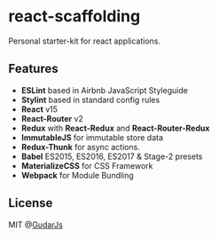 # react-scaffolding
Personal starter-kit for react applications.

## Features
* **ESLint** based in Airbnb JavaScript Styleguide
* **Stylint** based in standard config rules
* **React** v15
* **React-Router** v2
* **Redux** with **React-Redux** and **React-Router-Redux**
* **ImmutableJS** for immutable store data
* **Redux-Thunk** for async actions.
* **Babel** ES2015, ES2016, ES2017 & Stage-2 presets
* **MaterializeCSS** for CSS Framework
* **Webpack** for Module Bundling

## License
MIT @[GudarJs](https://github.com/GudarJs)
